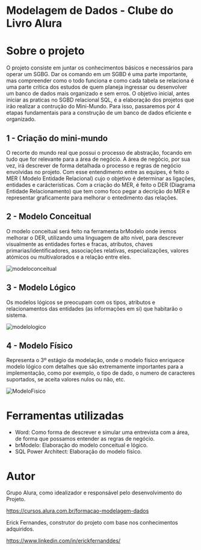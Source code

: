 # Modelagem de Dados - Clube do Livro Alura

# Sobre o projeto
O projeto consiste em juntar os conhecimentos básicos e necessários para operar um SGBG. Dar os comando em um SGBD é uma parte importante, mas compreender como o todo funciona e como cada tabela se relaciona é uma parte crítica dos estudos de quem planeja ingressar ou desenvolver um banco de dados mais organizado e sem erros.
O objetivo inicial, antes iniciar as praticas no SGBD relacional SQL, é a elaboração dos projetos que irão realizar a contrução do Mini-Mundo. Para isso, passaremos por 4 etapas fundamentais para a construção de um banco de dados eficiente e organizado.

## 1 - Criação do mini-mundo
O recorte do mundo real que possui o processo de abstração, focando em tudo que for relevante para a área de negócio. A área de negócio, por sua vez, irá descrever de forma detalhada o processo e regras de negócio envolvidas no projeto. Com esse entendimento entre as equipes, é feito o MER ( Modelo Entidade Relacional) cujo o objetivo é determinar as ligações, entidades e carácteristicas.
Com a criação do MER, é feito o DER (Diagrama Entidade Relacionamento) que tem como foco pegar a decrição do MER e representar graficamente para melhorar o entedimento das relações.

## 2 - Modelo Conceitual
O modelo conceitual será feito na ferramenta brModelo onde iremos melhorar o DER, utilizando uma linguagem de alto nível, para descrever visualmente as entidades fortes e fracas, atributos, chaves primarias/identificadores, associações relativas, especializações, valores atómicos ou multivalorados e a relação entre eles.

![modeloconceitual](https://user-images.githubusercontent.com/88864793/214097111-15208fbd-865c-4938-a6fc-5953102b8303.png)

## 3 - Modelo Lógico
Os modelos lógicos se preocupam com os tipos, atributos e relacionamentos das entidades (as informações em si) que habitarão o sistema.

![modelologico](https://user-images.githubusercontent.com/88864793/214096641-4c5bdade-8225-4335-a19f-f9677db4a7b6.png)


## 4 - Modelo Físico
Representa o 3º estágio da modelação, onde o modelo físico enriquece modelo lógico com detalhes que são extremamente importantes para a implementação, como por exemplo, o tipo de dado, o numero de caracteres suportados, se aceita valores nulos ou não, etc. 

![ModeloFisico](https://user-images.githubusercontent.com/88864793/224388733-5c497e04-9d8e-4488-9aa0-a2a35b9d6208.png)


# Ferramentas utilizadas

- Word: Como forma de descrever e simular uma entrevista com a área, de forma que possamos entender as regras de negócio.<br>
- brModelo: Elaboração do modelo conceitual e lógico.<br>
- SQL Power Architect: Elaboração do modelo físico.


# Autor

Grupo Alura, como idealizador e responsável pelo desenvolvimento do Projeto.

https://cursos.alura.com.br/formacao-modelagem-dados

Erick Fernandes, construtor do projeto com base nos conhecimentos adquiridos. 

https://www.linkedin.com/in/erickfernanddes/
